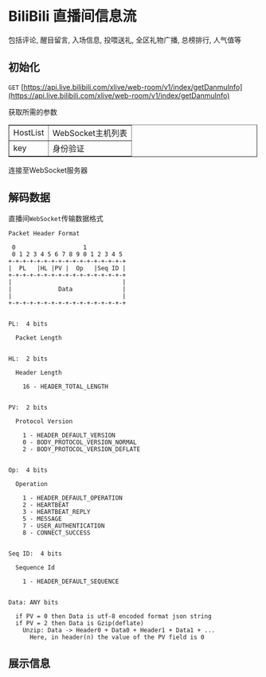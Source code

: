 # BiliBili 直播间信息流
包括评论, 醒目留言, 入场信息, 投喂送礼, 全区礼物广播, 总榜排行, 人气值等  

## 初始化
`GET` [https://api.live.bilibili.com/xlive/web-room/v1/index/getDanmuInfo](https://api.live.bilibili.com/xlive/web-room/v1/index/getDanmuInfo)  

获取所需的参数  

<table border="1" cellpadding="1" cellspacing="1" style="width:500px">
    <tbody>
        <tr>
            <td>HostList</td>
            <td>WebSocket主机列表</td>
        </tr>
        <tr>
            <td>key</td>
            <td>身份验证</td>
        </tr>
    </tbody>
</table>

连接至WebSocket服务器

## 解码数据
直播间`WebSocket`传输数据格式
```
Packet Header Format

 0                   1           
 0 1 2 3 4 5 6 7 8 9 0 1 2 3 4 5 
+-+-+-+-+-+-+-+-+-+-+-+-+-+-+-+-+
|  PL   |HL |PV |  Op   |Seq ID |
+-+-+-+-+-+-+-+-+-+-+-+-+-+-+-+-+
|                               |
|             Data              |
|                               |
+-+-+-+-+-+-+-+-+-+-+-+-+-+-+-+-+


PL:  4 bits

  Packet Length


HL:  2 bits

  Header Length

    16 - HEADER_TOTAL_LENGTH


PV:  2 bits

  Protocol Version
  
    1 - HEADER_DEFAULT_VERSION
    0 - BODY_PROTOCOL_VERSION_NORMAL
    2 - BODY_PROTOCOL_VERSION_DEFLATE


Op:  4 bits

  Operation

    1 - HEADER_DEFAULT_OPERATION
    2 - HEARTBEAT
    3 - HEARTBEAT_REPLY
    5 - MESSAGE
    7 - USER_AUTHENTICATION
    8 - CONNECT_SUCCESS


Seq ID:  4 bits

  Sequence Id

    1 - HEADER_DEFAULT_SEQUENCE


Data: ANY bits

  if PV = 0 then Data is utf-8 encoded format json string
  if PV = 2 then Data is Gzip(deflate)
    Unzip: Data -> Header0 + Data0 + Header1 + Data1 + ...
      Here, in header(n) the value of the PV field is 0

```

## 展示信息
